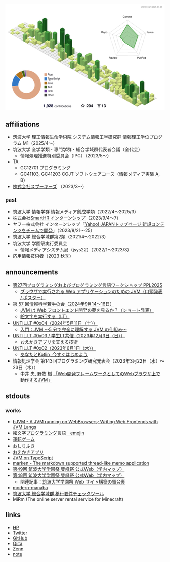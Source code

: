 ![](./profile-3d-contrib/profile-green-animate.svg)

## affiliations
- 筑波大学 理工情報生命学術院 システム情報工学研究群 情報理工学位プログラム M1（2025/4〜）
- 筑波大学 全学学類・専門学群・総合学域群代表者会議（全代会）
  - 情報処理推進特別委員会（IPC）（2023/5〜） 
- TA
  - GC12701 プログラミング
  - GC41103, GC41203 COJT ソフトウェアコース（情報メディア実験 A, B）
- [株式会社スプーキーズ](https://www.spookies.co.jp/) （2023/3〜）

### past
- 筑波大学 情報学群 情報メディア創成学類（2022/4〜2025/3）
- [株式会社SmartHR インターンシップ](https://newgrads.smarthr.co.jp/product-engineer)（2023/9/4〜7）
- ヤフー株式会社 インターンシップ「[Yahoo! JAPANトップページ
新規コンテンツをチームで開発](https://about.yahoo.co.jp/hr/internship/1002/)」（2023/8/21〜25）
- 筑波大学 総合学域群第2類（2021/4〜2022/3）
- 筑波大学 学園祭実行委員会
  - 情報メディアシステム局（jsys22）（2022/1〜2023/3）
- 応用情報技術者（2023 秋季）

## announcements
- [第27回プログラミングおよびプログラミング言語ワークショップ PPL2025](https://jssst-ppl.org/workshop/2025/)
  - [ブラウザで実行される Web アプリケーションのための JVM（口頭発表 / ポスター）](https://jssst-ppl.org/workshop/2025/accepted.html)
- [第 57 回情報科学若手の会（2024年9月14〜16日）](https://wakate.org/2024/08/13/57th-general/)
  - [JVM は Web フロントエンド開発の夢を見るか？（ショート発表）](https://speakerdeck.com/chururi/jvm-ha-web-hurontoendokai-fa-nomeng-wojian-ruka)
  - [絵文字を実行する（LT）](https://speakerdeck.com/chururi/hui-wen-zi-woshi-xing-suru)
- [UNTIL.LT #0x04（2024年5月11日（土））](https://until-tsukuba.github.io/events/2024/until-lt0x04/)
  - [入門：JVM 〜5 分で完全に理解する JVM の仕組み〜](https://speakerdeck.com/chururi/ru-men-jvm-5-fen-dewan-quan-nili-jie-suru-jvm-noshi-zu-mi)
- [UNTIL.LT #0x03 / 学生LT共催（2023年12月3日（日））](https://until-tsukuba.github.io/events/2023/until-lt0x03/)
  - [おえかきアプリを支える技術](https://speakerdeck.com/chururi/oekakiahuriwozhi-eruji-shu)
- [UNTIL.LT #0x02（2023年6月1日（木））](https://until-tsukuba.github.io/events/2023/until-lt0x02/)
  - [あなたとKotlin, 今すぐはじめよう](https://speakerdeck.com/chururi/anatatokotlin-jin-suguhazimeyou-until-dot-lt-number-0x02)
- 情報処理学会 第143回プログラミング研究発表会（2023年3月22日（水）～23日（木））
  - 中井 央, 野牧 樹 [「Web開発フレームワークとしてのWebブラウザ上で動作するJVM」](https://sigpro.ipsj.or.jp/pro2022-5/program/)

## stdouts
### works
- [bJVM - A JVM running on WebBrowsers; Writing Web Frontends with JVM Langs](https://github.com/Tsukuba-Programming-Lab/BJVM)
- [絵文字プログラミング言語　emojin](https://emojin.itsu.dev/)
- [運転ゲーム](https://race.itsu.dev)
- [おしりふき](https://itsu.dev/osirifuki)
- [おえかきアプリ](https://itsu.dev/oekaki)
- [JVM on TypeScript](https://boke.itsu.dev/ChuruVM/index.html)
- [marken - The markdown supported thread-like memo application](https://boke.itsu.dev/marken/)
- [第49回 筑波大学学園祭 雙峰祭 公式Web（学内マップ）](https://sohosai.com/map)
- [第48回 筑波大学学園祭 雙峰祭 公式Web（学内マップ）](https://qiita.com/chururi/items/93ab81aad98fd8456e15)
  - 関連記事：[筑波大学学園祭 Web サイト構築の舞台裏](https://zenn.dev/inaniwaudon/articles/e4d6d326c4c18b)
- [modern-manaba](https://chrome.google.com/webstore/detail/modern-manaba/oimcohooopcpjnmdgijjicdhkifopbli?hl=ja)
- [筑波大学 総合学域群 移行要件チェックツール](https://boke.itsu.dev/scs-migration-checker/)
- MiRm (The online server rental service for Minecraft)

## links
- [HP](https;//boke.itsu.dev/)
- [Twitter](https://twitter.com/chururi_)
- [GitHub](https://github.com/itsu-dev)
- [Qiita](https://qiita.com/chururi)
- [Zenn](https://zenn.dev/itsu_dev)
- [note](https://note.com/chururi___)
